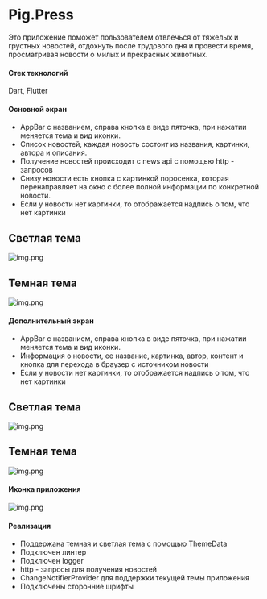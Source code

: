 # Pig.Press

Это приложение поможет пользователем отвлечься от тяжелых и грустных новостей, отдохнуть после трудового дня и провести время, просматривая новости о милых и прекрасных животных.

#### Стек технологий

Dart, Flutter

#### Основной экран

- AppBar с названием, справа кнопка в виде пяточка, при нажатии меняется тема и вид иконки.
- Список новостей, каждая новость состоит из названия, картинки, автора и описания.
- Получение новостей происходит с news api с помощью http - запросов
- Снизу новости есть кнопка с картинкой поросенка, которая перенаправляет на окно с более полной информации по конкретной новости.
- Если у новости нет картинки, то отображается надпись о том, что нет картинки

## Светлая тема
![img.png](light_theme_1.png)

## Темная тема
![img.png](dark_theme_1.jpg)

#### Дополнительный экран

- AppBar с названием, справа кнопка в виде пяточка, при нажатии меняется тема и вид иконки.
- Информация о новости, ее название, картинка, автор, контент и кнопка для перехода в браузер с источником новости
- Если у новости нет картинки, то отображается надпись о том, что нет картинки

## Светлая тема
![img.png](light_theme_2.png)

## Темная тема
![img.png](dark_theme_2.png)

#### Иконка приложения

![img.png](icon.png)

#### Реализация

- Поддержана темная и светлая тема с помощью ThemeData
- Подключен линтер
- Подключен logger
- http - запросы для получения новостей
- ChangeNotifierProvider для поддержки текущей темы приложения 
- Подключены сторонние шрифты